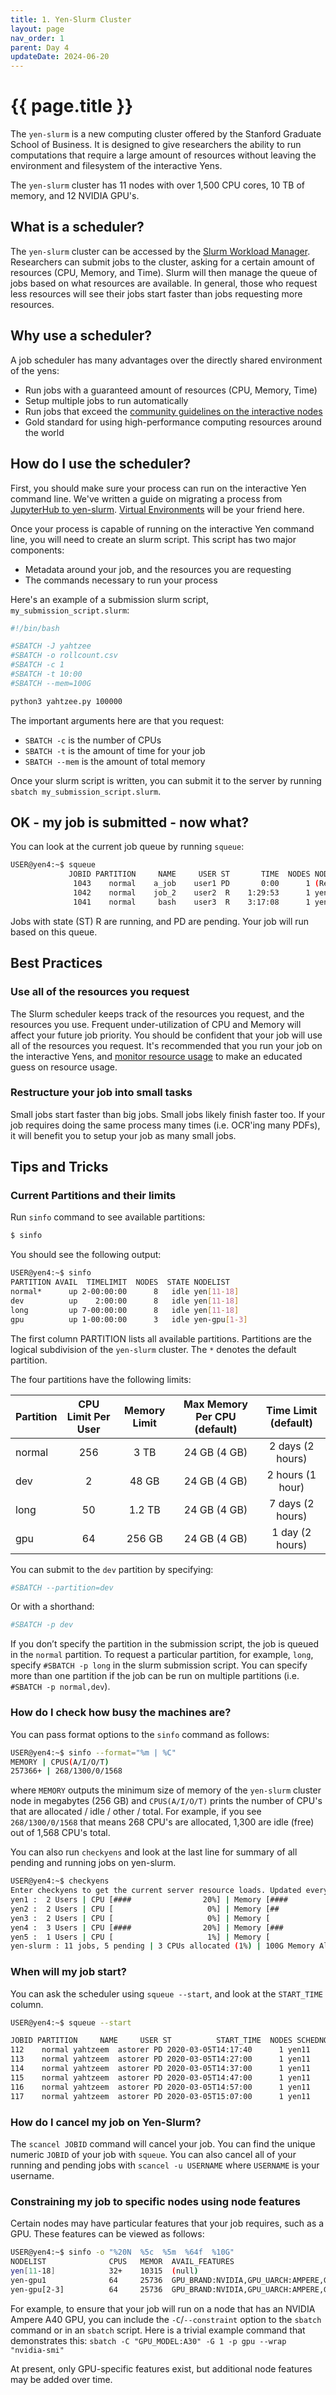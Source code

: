 ```yaml
---
title: 1. Yen-Slurm Cluster 
layout: page
nav_order: 1
parent: Day 4
updateDate: 2024-06-20
---
```


# {{ page.title }}

The `yen-slurm` is a new computing cluster offered by the Stanford Graduate School of Business.  It is designed to give researchers the ability to run computations that require a large amount of resources without leaving the environment and filesystem of the interactive Yens.

The `yen-slurm` cluster has 11 nodes with over 1,500 CPU cores, 10 TB of memory, and 12 NVIDIA GPU's.

## What is a scheduler?

The `yen-slurm` cluster can be accessed by the [Slurm Workload Manager](https://slurm.schedmd.com/).  Researchers can submit jobs to the cluster, asking for a certain amount of resources (CPU, Memory, and Time).  Slurm will then manage the queue of jobs based on what resources are available. In general, those who request less resources will see their jobs start faster than jobs requesting more resources.

## Why use a scheduler?

A job scheduler has many advantages over the directly shared environment of the yens:

* Run jobs with a guaranteed amount of resources (CPU, Memory, Time)
* Setup multiple jobs to run automatically
* Run jobs that exceed the [community guidelines on the interactive nodes](/yen/community.html)
* Gold standard for using high-performance computing resources around the world

## How do I use the scheduler?

First, you should make sure your process can run on the interactive Yen command line.  We've written a guide on migrating a process from [JupyterHub to yen-slurm](/yen/migratingFromJupyter.html).  [Virtual Environments](/topicGuides/pythonEnv.html) will be your friend here.

Once your process is capable of running on the interactive Yen command line, you will need to create an slurm script.  This script has two major components:

* Metadata around your job, and the resources you are requesting
* The commands necessary to run your process

Here's an example of a submission slurm script, `my_submission_script.slurm`:

```bash
#!/bin/bash

#SBATCH -J yahtzee
#SBATCH -o rollcount.csv
#SBATCH -c 1
#SBATCH -t 10:00
#SBATCH --mem=100G

python3 yahtzee.py 100000
```

The important arguments here are that you request:
* `SBATCH -c` is the number of CPUs
* `SBATCH -t` is the amount of time for your job
* `SBATCH --mem` is the amount of total memory


Once your slurm script is written, you can submit it to the server by running `sbatch my_submission_script.slurm`.

## OK - my job is submitted - now what?

You can look at the current job queue by running `squeue`:

```bash
USER@yen4:~$ squeue
             JOBID PARTITION     NAME     USER ST       TIME  NODES NODELIST(REASON)
              1043    normal    a_job    user1 PD       0:00      1 (Resources)
              1042    normal    job_2    user2  R    1:29:53      1 yen11
              1041    normal     bash    user3  R    3:17:08      1 yen11
```

Jobs with state (ST) R are running, and PD are pending.  Your job will run based on this queue.

## Best Practices

### Use all of the resources you request

The Slurm scheduler keeps track of the resources you request, and the resources you use. Frequent under-utilization of CPU and Memory will affect your future job priority.  You should be confident that your job will use all of the resources you request.  It's recommended that you run your job on the interactive Yens, and [monitor resource usage](/faqs/howCheckResourceUsage.html) to make an educated guess on resource usage.

### Restructure your job into small tasks

Small jobs start faster than big jobs. Small jobs likely finish faster too.  If your job requires doing the same process many times (i.e. OCR'ing many PDFs), it will benefit you to setup your job as many small jobs.

## Tips and Tricks

### Current Partitions and their limits

Run `sinfo` command to see available partitions:

```bash
$ sinfo
```

You should see the following output:

```bash
USER@yen4:~$ sinfo
PARTITION AVAIL  TIMELIMIT  NODES  STATE NODELIST
normal*      up 2-00:00:00      8   idle yen[11-18]
dev          up    2:00:00      8   idle yen[11-18]
long         up 7-00:00:00      8   idle yen[11-18]
gpu          up 1-00:00:00      3   idle yen-gpu[1-3]
```

The first column PARTITION lists all available partitions. Partitions are the logical subdivision
of the `yen-slurm` cluster. The `*` denotes the default partition.

The four partitions have the following limits:

| Partition      | CPU Limit Per User | Memory Limit           | Max Memory Per CPU (default)  | Time Limit (default) |
| -------------- | :----------------: | :--------------------: | :----------------------------:| :-------------------:|
|  normal        |    256             | 3 TB                   |   24 GB (4 GB)                | 2 days  (2 hours)    |
|  dev           |    2               | 48 GB                  |   24 GB (4 GB)                | 2 hours (1 hour)     |
|  long          |    50              |  1.2 TB                |   24 GB (4 GB)                | 7 days (2 hours)     |
|  gpu           |    64              |  256 GB                |   24 GB (4 GB)                | 1 day (2 hours)      |


You can submit to the `dev` partition by specifying:

```bash
#SBATCH --partition=dev
```

Or with a shorthand:

```bash
#SBATCH -p dev
```

If you don’t specify the partition in the submission script, the job is queued in the `normal` partition. To request a particular partition, for example, `long`, specify `#SBATCH -p long` in the slurm submission script. You can specify more than one partition if the job can be run on multiple partitions (i.e. `#SBATCH -p normal,dev`).

### How do I check how busy the machines are?

You can pass format options to the `sinfo` command as follows:

```bash
USER@yen4:~$ sinfo --format="%m | %C"
MEMORY | CPUS(A/I/O/T)
257366+ | 268/1300/0/1568
```

where `MEMORY` outputs the minimum size of memory of the `yen-slurm` cluster node in megabytes (256 GB) and
`CPUS(A/I/O/T)` prints the number of CPU's that are allocated / idle / other / total.
For example, if you see `268/1300/0/1568` that means 268 CPU's are allocated, 1,300 are idle (free) out of 1,568 CPU's total.

You can also run `checkyens` and look at the last line for summary of all pending and running jobs on yen-slurm.

```bash
USER@yen4:~$ checkyens
Enter checkyens to get the current server resource loads. Updated every minute.
yen1 :  2 Users | CPU [####                20%] | Memory [####                20%] | updated 2024-06-20-07:58:00
yen2 :  2 Users | CPU [                     0%] | Memory [##                  11%] | updated 2024-06-20-07:58:01
yen3 :  2 Users | CPU [                     0%] | Memory [                     3%] | updated 2024-06-20-07:57:04
yen4 :  3 Users | CPU [####                20%] | Memory [###                 15%] | updated 2024-06-20-07:58:00
yen5 :  1 Users | CPU [                     1%] | Memory [                     3%] | updated 2024-06-20-07:58:02
yen-slurm : 11 jobs, 5 pending | 3 CPUs allocated (1%) | 100G Memory Allocated (2%) | updated 2024-06-20-07:58:02
```

### When will my job start?

You can ask the scheduler using `squeue --start`, and look at the `START_TIME` column.

```bash
USER@yen4:~$ squeue --start

JOBID PARTITION     NAME     USER ST          START_TIME  NODES SCHEDNODES           NODELIST(REASON)
112    normal yahtzeem  astorer PD 2020-03-05T14:17:40      1 yen11                (Resources)
113    normal yahtzeem  astorer PD 2020-03-05T14:27:00      1 yen11                (Priority)
114    normal yahtzeem  astorer PD 2020-03-05T14:37:00      1 yen11                (Priority)
115    normal yahtzeem  astorer PD 2020-03-05T14:47:00      1 yen11                (Priority)
116    normal yahtzeem  astorer PD 2020-03-05T14:57:00      1 yen11                (Priority)
117    normal yahtzeem  astorer PD 2020-03-05T15:07:00      1 yen11                (Priority)
```

### How do I cancel my job on Yen-Slurm?

The `scancel JOBID` command will cancel your job.  You can find the unique numeric `JOBID` of your job with `squeue`.
You can also cancel all of your running and pending jobs with `scancel -u USERNAME` where `USERNAME` is your username.

### Constraining my job to specific nodes using node features

Certain nodes may have particular features that your job requires, such
as a GPU.  These features can be viewed as follows:

```bash
USER@yen4:~$ sinfo -o "%20N  %5c  %5m  %64f  %10G" 
NODELIST              CPUS   MEMOR  AVAIL_FEATURES                                                    GRES
yen[11-18]            32+    10315  (null)                                                            (null)
yen-gpu1              64     25736  GPU_BRAND:NVIDIA,GPU_UARCH:AMPERE,GPU_MODEL:A30,GPU_MEMORY:24GiB  gpu:4
yen-gpu[2-3]          64     25736  GPU_BRAND:NVIDIA,GPU_UARCH:AMPERE,GPU_MODEL:A40,GPU_MEMORY:48GiB  gpu:4
```

For example, to ensure that your job will run on a node that has an
NVIDIA Ampere A40 GPU, you can include the `-C`/`--constraint` option to
the `sbatch` command or in an `sbatch` script.  Here is a trivial
example command that demonstrates this: `sbatch -C "GPU_MODEL:A30" -G 1 -p gpu --wrap "nvidia-smi"`

At present, only GPU-specific features exist, but additional node features may be added over time.
